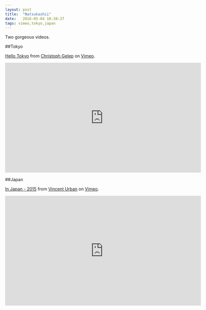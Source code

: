 ```yaml
---
layout: post
title:  "Natsukashii"
date:   2016-05-04 10:38:27
tags: vimeo,tokyo,japan
---
```


Two gorgeous videos.

##Tokyo
<p><a href="https://vimeo.com/163662857">Hello Tokyo</a> from <a href="https://vimeo.com/user16483724">Christoph Gelep</a> on <a href="https://vimeo.com">Vimeo</a>.</p>
<iframe src="https://player.vimeo.com/video/163662857" width="640" height="360" frameborder="0" webkitallowfullscreen mozallowfullscreen allowfullscreen></iframe>

##Japan
<p><a href="https://vimeo.com/160301271">In Japan - 2015</a> from <a href="https://vimeo.com/vincenturban">Vincent Urban</a> on <a href="https://vimeo.com">Vimeo</a>.</p>
<iframe src="https://player.vimeo.com/video/160301271?badge=0" width="640" height="360" frameborder="0" webkitallowfullscreen mozallowfullscreen allowfullscreen></iframe>

